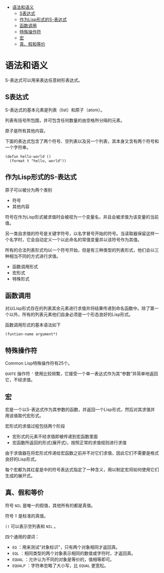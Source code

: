 - [语法和语义](#sec-1)
  - [S表达式](#sec-1-1)
  - [作为Lisp形式的S-表达式](#sec-1-2)
  - [函数调用](#sec-1-3)
  - [特殊操作符](#sec-1-4)
  - [宏](#sec-1-5)
  - [真、假和等价](#sec-1-6)

# 语法和语义<a id="sec-1"></a>

S-表达式可以用来表达任意树形表达式。

## S表达式<a id="sec-1-1"></a>

S-表达式的基本元素是列表（list）和原子（atom）。

列表有括号所包围，并可包含任何数量的由空格所分隔的元素。

原子是所有其他内容。

下面的表达式包含了两个符号、空列表以及另一个列表，其本身又含有两个符号和一个字符串。

```common-lisp
(defun hello-world ()
  (format t "hello, world"))
```

## 作为Lisp形式的S-表达式<a id="sec-1-2"></a>

原子可以被分为两个类别

-   符号
-   其他内容

符号在作为Lisp形式被求值时会被视为一个变量名，并且会被求值为该变量的当前值。

另一类自求值的符号是关键字符号，以名字冒号开始的符号。当读取器保留这样一个名字时，它会自动定义一个以此命名的常值变量并以该符号作为其值。

所有的合法列表形式均以一个符号开始，但是有三种类型的列表形式，他们会以三种相当不同的方式进行求值。

-   函数调用形式
-   宏形式
-   特殊形式

## 函数调用<a id="sec-1-3"></a>

对以Lisp形式存在的列表其余元素进行求值并将结果传递到命名函数中。除了第一个以外，所有的列表元素他们自身必须是一个形态良好的Lisp形式。

函数调用形式的基本语法如下

```common-lisp
(funtion-name argument*)
```

## 特殊操作符<a id="sec-1-4"></a>

Common Lisp特殊操作符有25个。

`QUOTE` 操作符 `'` 使用比较频繁，它接受一个单一表达式作为其“参数”并简单地返回它，不经求值。

## 宏<a id="sec-1-5"></a>

宏是一个以S-表达式作为其参数的函数，并返回一个Lisp形式，然后对其求值并用该值取代宏形式。

宏形式的求值过程包括两个阶段

-   宏形式的元素不经求值即被传递到宏函数里面
-   宏函数所返回的形式(展开式)，按照正常的求值规则进行求值

由于求值器在将宏形式传递给宏函数之前并不对它们求值，因此它们不需要是格式良好的Lisp形式。

每个宏都为其红星是中的符号表达式指定了一种含义，用以制定宏将如何使用它们生成的展开式。

## 真、假和等价<a id="sec-1-6"></a>

符号 `NIL` 是唯一的假值，其他所有的都是真值。

符号 `T` 是标准的真值。

`()` 可以表示空列表和 `NIL` 。

四个通用的谓词：

-   `EQ` ：用来测试“对象标识”，只有两个对象相同才返回真。
-   `EQL` ：相同类型的两个对象表示相同的数值或字符时，才返回真。
-   `EQUAL` ：允许认为不同的对象是等价的，值相等即可。
-   `EQUALP` ：字符串忽略了大小写，比 `EQUAL` 更宽松。
